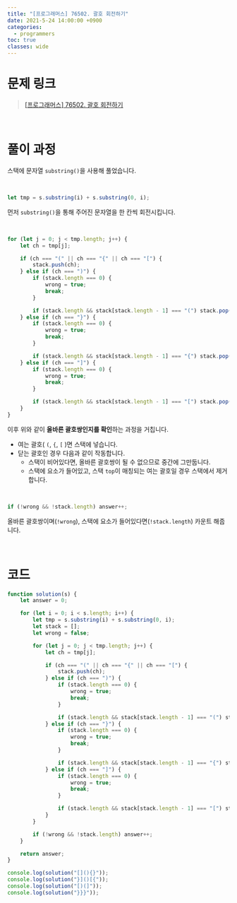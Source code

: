 ```yaml
---
title: "[프로그래머스] 76502. 괄호 회전하기"
date: 2021-5-24 14:00:00 +0900
categories:
  - programmers
toc: true
classes: wide
---
```


# 문제 링크

> [[프로그래머스] 76502. 괄호 회전하기](https://programmers.co.kr/learn/courses/30/lessons/76502)

<br>

# 풀이 과정

스택에 문자열 `substring()`을 사용해 풀었습니다.

<br>

```jsx
let tmp = s.substring(i) + s.substring(0, i);
```

먼저 `substring()`을 통해 주어진 문자열을 한 칸씩 회전시킵니다.

<br>

```jsx
for (let j = 0; j < tmp.length; j++) {
    let ch = tmp[j];

    if (ch === "(" || ch === "{" || ch === "[") {
        stack.push(ch);
    } else if (ch === ")") {
        if (stack.length === 0) {
            wrong = true;
            break;
        }

        if (stack.length && stack[stack.length - 1] === "(") stack.pop();
    } else if (ch === "}") {
        if (stack.length === 0) {
            wrong = true;
            break;
        }

        if (stack.length && stack[stack.length - 1] === "{") stack.pop();
    } else if (ch === "]") {
        if (stack.length === 0) {
            wrong = true;
            break;
        }

        if (stack.length && stack[stack.length - 1] === "[") stack.pop();
    }
}
```

이후 위와 같이 **올바른 괄호쌍인지를 확인**하는 과정을 거칩니다.

- 여는 괄호( `(`, `{`, `[` )면 스택에 넣습니다.
- 닫는 괄호인 경우 다음과 같이 작동합니다.
    - 스택이 비어있다면, 올바른 괄호쌍이 될 수 없으므로 중간에 그만둡니다.
    - 스택에 요소가 들어있고, 스택 `top`이 매칭되는 여는 괄호일 경우 스택에서 제거합니다.

<br>

```jsx
if (!wrong && !stack.length) answer++;
```

올바른 괄호쌍이며(`!wrong`), 스택에 요소가 들어있다면(`!stack.length`) 카운트 해줍니다.

<br>

# 코드

```jsx
function solution(s) {
    let answer = 0;

    for (let i = 0; i < s.length; i++) {
        let tmp = s.substring(i) + s.substring(0, i);
        let stack = [];
        let wrong = false;

        for (let j = 0; j < tmp.length; j++) {
            let ch = tmp[j];

            if (ch === "(" || ch === "{" || ch === "[") {
                stack.push(ch);
            } else if (ch === ")") {
                if (stack.length === 0) {
                    wrong = true;
                    break;
                }

                if (stack.length && stack[stack.length - 1] === "(") stack.pop();
            } else if (ch === "}") {
                if (stack.length === 0) {
                    wrong = true;
                    break;
                }

                if (stack.length && stack[stack.length - 1] === "{") stack.pop();
            } else if (ch === "]") {
                if (stack.length === 0) {
                    wrong = true;
                    break;
                }

                if (stack.length && stack[stack.length - 1] === "[") stack.pop();
            }
        }

        if (!wrong && !stack.length) answer++;
    }

    return answer;
}

console.log(solution("[](){}"));
console.log(solution("}]()[{"));
console.log(solution("[)(]"));
console.log(solution("}}}"));
```